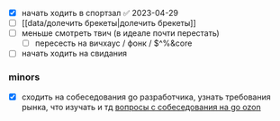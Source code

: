 - [x] начать ходить в спортзал ✅ 2023-04-29
- [ ] [[data/долечить брекеты|долечить брекеты]]
- [ ] меньше смотреть твич (в идеале почти перестать)
    - [ ] пересесть на вичхаус / фонк / $^%&core
- [ ] начать ходить на свидания

### minors
- [x] сходить на собеседования go разработчика, узнать требования рынка, что изучать и тд [вопросы с собеседования на go ozon](https://gist.github.com/rprtr258/a0978d82e3c1e5c9dc8f3d6cabf8566b)
